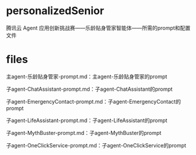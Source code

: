 # personalizedSenior
腾讯云 Agent 应用创新挑战赛——乐龄贴身管家智能体——所需的prompt和配置文件
# files
主agent-乐龄贴身管家-prompt.md：主agent-乐龄贴身管家的prompt

子agent-ChatAssistant-prompt.md：子agent-ChatAssistant的prompt

子agent-EmergencyContact-prompt.md：子agent-EmergencyContact的prompt

子agent-LifeAssistant-prompt.md：子agent-LifeAssistant的prompt

子agent-MythBuster-prompt.md：子agent-MythBuster的prompt

子agent-OneClickService-prompt.md：子agent-OneClickService的prompt
